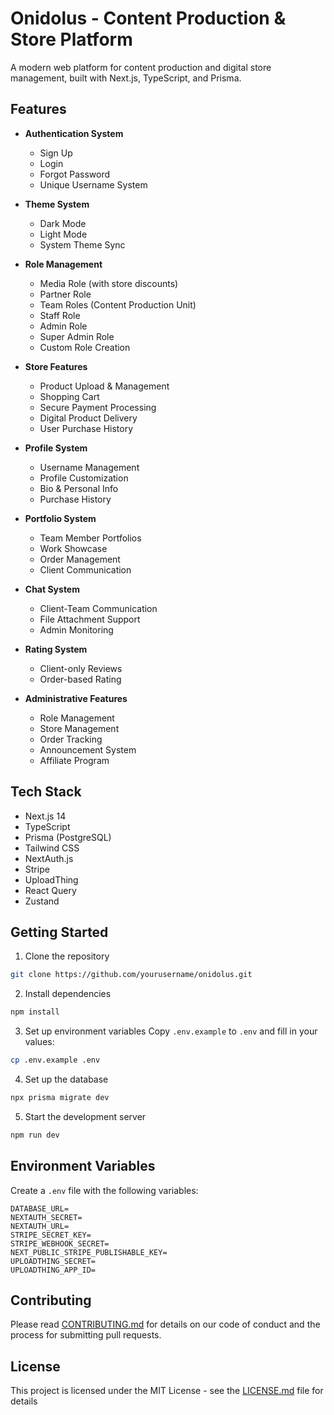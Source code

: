# Onidolus - Content Production & Store Platform

A modern web platform for content production and digital store management, built with Next.js, TypeScript, and Prisma.

## Features

- **Authentication System**
  - Sign Up
  - Login
  - Forgot Password
  - Unique Username System

- **Theme System**
  - Dark Mode
  - Light Mode
  - System Theme Sync

- **Role Management**
  - Media Role (with store discounts)
  - Partner Role
  - Team Roles (Content Production Unit)
  - Staff Role
  - Admin Role
  - Super Admin Role
  - Custom Role Creation

- **Store Features**
  - Product Upload & Management
  - Shopping Cart
  - Secure Payment Processing
  - Digital Product Delivery
  - User Purchase History

- **Profile System**
  - Username Management
  - Profile Customization
  - Bio & Personal Info
  - Purchase History

- **Portfolio System**
  - Team Member Portfolios
  - Work Showcase
  - Order Management
  - Client Communication

- **Chat System**
  - Client-Team Communication
  - File Attachment Support
  - Admin Monitoring

- **Rating System**
  - Client-only Reviews
  - Order-based Rating

- **Administrative Features**
  - Role Management
  - Store Management
  - Order Tracking
  - Announcement System
  - Affiliate Program

## Tech Stack

- Next.js 14
- TypeScript
- Prisma (PostgreSQL)
- Tailwind CSS
- NextAuth.js
- Stripe
- UploadThing
- React Query
- Zustand

## Getting Started

1. Clone the repository
```bash
git clone https://github.com/yourusername/onidolus.git
```

2. Install dependencies
```bash
npm install
```

3. Set up environment variables
Copy `.env.example` to `.env` and fill in your values:
```bash
cp .env.example .env
```

4. Set up the database
```bash
npx prisma migrate dev
```

5. Start the development server
```bash
npm run dev
```

## Environment Variables

Create a `.env` file with the following variables:

```env
DATABASE_URL=
NEXTAUTH_SECRET=
NEXTAUTH_URL=
STRIPE_SECRET_KEY=
STRIPE_WEBHOOK_SECRET=
NEXT_PUBLIC_STRIPE_PUBLISHABLE_KEY=
UPLOADTHING_SECRET=
UPLOADTHING_APP_ID=
```

## Contributing

Please read [CONTRIBUTING.md](CONTRIBUTING.md) for details on our code of conduct and the process for submitting pull requests.

## License

This project is licensed under the MIT License - see the [LICENSE.md](LICENSE.md) file for details
